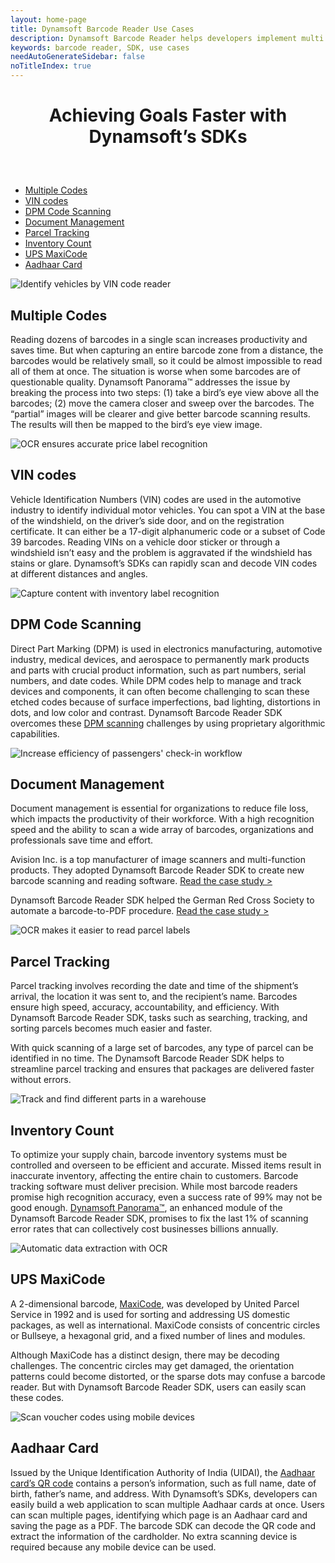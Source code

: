 ```yaml
---
layout: home-page
title: Dynamsoft Barcode Reader Use Cases
description: Dynamsoft Barcode Reader helps developers implement multi codes scanning, VIN codes recognition, document management, parcel tracking and more
keywords: barcode reader, SDK, use cases
needAutoGenerateSidebar: false
noTitleIndex: true
---
```



<h1 style="text-align:center;margin-bottom:60px;">Achieving Goals Faster with Dynamsoft’s SDKs</h1>

<div class="usecaseItemList" style="position:relative;">
  <ul class="pageMenuList">
    <li class="on"><a href="#multiple-codes">Multiple Codes</a></li>
    <li><a href="#vin-codes">VIN codes</a></li>
    <li><a href="#dpm-code-scanning">DPM Code Scanning</a></li>
    <li><a href="#document-management">Document Management</a></li>
    <li><a href="#parcel-tracking">Parcel Tracking</a></li>
    <li><a href="#inventory-count">Inventory Count</a></li>
    <li><a href="#ups-maxicode">UPS MaxiCode</a></li>
    <li><a href="#aadhaar-card">Aadhaar Card</a></li>
  </ul>
  <div class="usecaseItem">
    <div class="useCaseImg">
      <img src="./assets/Multiple-Codes.jpg"
        alt="Identify vehicles by VIN code reader">
    </div>
    <div class="useCaseDetail">
      <h2 id="multiple-codes">Multiple Codes</h2>
      <p>Reading dozens of barcodes in a single scan increases productivity and saves time. But when capturing an entire barcode zone from a distance, the barcodes would be relatively small, so it could be almost impossible to read all of them at once. The situation is worse when some barcodes are of questionable quality. Dynamsoft Panorama™ addresses the issue by breaking the process into two steps: (1) take a bird’s eye view above all the barcodes; (2) move the camera closer and sweep over the barcodes. The “partial” images will be clearer and give better barcode scanning results. The results will then be mapped to the bird’s eye view image.</p>
    </div>
  </div>
  <div class="usecaseItem">
    <div class="useCaseImg">
      <img src="./assets/VIN.jpg"
        alt="OCR ensures accurate price label recognition">
    </div>
    <div class="useCaseDetail">
      <h2 id="vin-codes">VIN codes</h2>
      <p>Vehicle Identification Numbers (VIN) codes are used in the automotive industry to identify individual motor vehicles. You can spot a VIN at the base of the windshield, on the driver’s side door, and on the registration certificate. It can either be a 17-digit alphanumeric code or a subset of Code 39 barcodes. Reading VINs on a vehicle door sticker or through a windshield isn’t easy and the problem is aggravated if the windshield has stains or glare. Dynamsoft’s SDKs can rapidly scan and decode VIN codes at different distances and angles.</p>
    </div>
  </div>
  <div class="usecaseItem">
    <div class="useCaseImg">
      <img src="./assets/dpm.jpg"
        alt="Capture content with inventory label recognition">
    </div>
    <div class="useCaseDetail">
      <h2 id="dpm-code-scanning">DPM Code Scanning</h2>
      <p>Direct Part Marking (DPM) is used in electronics manufacturing, automotive industry, medical devices, and
        aerospace to permanently mark products and parts with crucial product information, such as part numbers, serial
        numbers, and date codes. While DPM codes help to manage and track devices and components, it can often become
        challenging to scan these etched codes because of surface imperfections, bad lighting, distortions in dots, and
        low color and contrast. Dynamsoft Barcode Reader SDK overcomes these <a
          href="https://www.dynamsoft.com/Products/direct-part-marking.aspx">DPM scanning</a> challenges by using
        proprietary algorithmic capabilities.</p>
    </div>
  </div>
  <div class="usecaseItem">
    <div class="useCaseImg">
      <img src="./assets/Document-Management.jpg"
        alt="Increase efficiency of passengers' check-in workflow">
    </div>
    <div class="useCaseDetail">
      <h2 id="document-management">Document Management</h2>
      <p>Document management is essential for organizations to reduce file loss, which impacts the productivity of their
        workforce. With a high recognition speed and the ability to scan a wide array of barcodes, organizations and
        professionals save time and effort.</p>
      <p>Avision Inc. is a top manufacturer of image scanners and multi-function products. They adopted Dynamsoft Barcode Reader SDK to create new barcode scanning and reading software. <a
        href="https://www.dynamsoft.com/Company/case-study-Avision.aspx">Read the case study &gt;</a></p>
      <p>Dynamsoft Barcode Reader SDK helped the German Red Cross Society to automate a barcode-to-PDF procedure. <a
          href="https://www.dynamsoft.com/Company/case-study-Avision.aspx">Read the case study &gt;</a></p>
    </div>
  </div>
  <div class="usecaseItem">
    <div class="useCaseImg">
      <img src="./assets/Parcel-Tracking.jpg"
        alt="OCR makes it easier to read parcel labels">
    </div>
    <div class="useCaseDetail">
      <h2 id="parcel-tracking">Parcel Tracking</h2>
      <p>Parcel tracking involves recording the date and time of the shipment’s arrival, the location it was sent to,
        and the recipient’s name. Barcodes ensure high speed, accuracy, accountability, and efficiency. With Dynamsoft
        Barcode Reader SDK, tasks such as searching, tracking, and sorting parcels becomes much easier and faster.</p>
      <p>With quick scanning of a large set of barcodes, any type of parcel can be identified in no time. The Dynamsoft
        Barcode Reader SDK helps to streamline parcel tracking and ensures that packages are delivered faster without
        errors.</p>
    </div>
  </div>
  <div class="usecaseItem">
    <div class="useCaseImg">
      <img src="./assets/Inventory-Count.jpg"
        alt="Track and find different parts in a warehouse">
    </div>
    <div class="useCaseDetail">
      <h2 id="inventory-count">Inventory Count</h2>
      <p>To optimize your supply chain, barcode inventory systems must be controlled and overseen to be efficient and
        accurate. Missed items result in inaccurate inventory, affecting the entire chain to customers. Barcode tracking
        software must deliver precision. While most barcode readers promise high recognition accuracy, even a success
        rate of 99% may not be good enough. <a
          href="https://officecn.dynamsoft.com:808/Products/barcode-inventory-system.aspx">Dynamsoft Panorama™</a>, an
        enhanced module of the Dynamsoft Barcode Reader SDK, promises to fix the last 1% of scanning error rates that
        can collectively cost businesses billions annually.</p>
    </div>
  </div>
  <div class="usecaseItem">
    <div class="useCaseImg">
      <img src="./assets/maxi-code.jpg"
        alt="Automatic data extraction with OCR">
    </div>
    <div class="useCaseDetail">
      <h2 id="ups-maxicode">UPS MaxiCode</h2>
      <p>A 2-dimensional barcode, <a href="https://www.dynamsoft.com/Barcode-Types/MaxiCode.aspx">MaxiCode</a>, was
        developed by United Parcel Service in 1992 and is used for sorting and addressing US domestic packages, as well
        as international. MaxiCode consists of concentric circles or Bullseye, a hexagonal grid, and a fixed number of
        lines and modules.</p>
      <p>Although MaxiCode has a distinct design, there may be decoding challenges. The concentric circles may get
        damaged, the orientation patterns could become distorted, or the sparse dots may confuse a barcode reader. But
        with Dynamsoft Barcode Reader SDK, users can easily scan these codes.</p>
    </div>
  </div>
  <div class="usecaseItem">
    <div class="useCaseImg">
      <img src="./assets/Aadhaar-Card.jpg"
        alt="Scan voucher codes using mobile devices">
    </div>
    <div class="useCaseDetail">
          <h2 id="aadhaar-card">Aadhaar Card</h2>
      <p>Issued by the Unique Identification Authority of India (UIDAI), the <a
          href="https://www.dynamsoft.com/blog/insights/how-to-extract-aadhaar-card-information/">Aadhaar card’s QR
          code</a> contains a person’s information, such as full name, date of birth, father’s name, and address.
        With Dynamsoft’s SDKs, developers can easily build a web application to scan multiple Aadhaar cards at once.
        Users can scan multiple pages, identifying which page is an Aadhaar card and saving the page as a PDF. The
        barcode SDK can decode the QR code and extract the information of the cardholder. No extra scanning device is
        required because any mobile device can be used.</p>
    </div>
  </div>
</div>